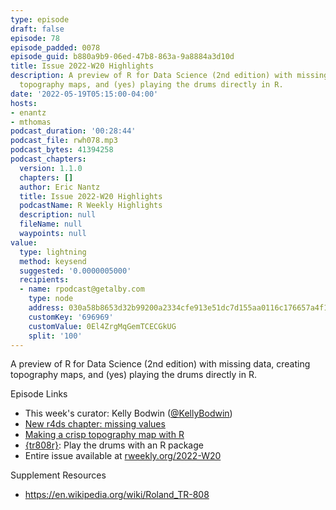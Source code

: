 ```yaml
---
type: episode
draft: false
episode: 78
episode_padded: 0078
episode_guid: b880a9b9-06ed-47b8-863a-9a8884a3d10d
title: Issue 2022-W20 Highlights
description: A preview of R for Data Science (2nd edition) with missing data, creating
  topography maps, and (yes) playing the drums directly in R.
date: '2022-05-19T05:15:00-04:00'
hosts:
- enantz
- mthomas
podcast_duration: '00:28:44'
podcast_file: rwh078.mp3
podcast_bytes: 41394258
podcast_chapters:
  version: 1.1.0
  chapters: []
  author: Eric Nantz
  title: Issue 2022-W20 Highlights
  podcastName: R Weekly Highlights
  description: null
  fileName: null
  waypoints: null
value:
  type: lightning
  method: keysend
  suggested: '0.0000005000'
  recipients:
  - name: rpodcast@getalby.com
    type: node
    address: 030a58b8653d32b99200a2334cfe913e51dc7d155aa0116c176657a4f1722677a3
    customKey: '696969'
    customValue: 0El4ZrgMqGemTCECGkUG
    split: '100'
---
```

A preview of R for Data Science (2nd edition) with missing data, creating topography maps, and (yes) playing the drums directly in R.

Episode Links

-   This week's curator: Kelly Bodwin (<a href="https://twitter.com/KellyBodwin" rel="nofollow">@KellyBodwin</a>)
-   <a href="https://r4ds.hadley.nz/missing-values.html" rel="nofollow">New r4ds chapter: missing values</a>
-   <a href="https://milospopovic.net/crisp-topography-map-with-r/" rel="nofollow">Making a crisp topography map with R</a>
-   <a href="https://github.com/coolbutuseless/tr808r" rel="nofollow">{tr808r}</a>: Play the drums with an R package
-   Entire issue available at <a href="https://rweekly.org/2022-W20.html" rel="nofollow">rweekly.org/2022-W20</a>

Supplement Resources

-   <a href="https://en.wikipedia.org/wiki/Roland_TR-808" rel="nofollow">https://en.wikipedia.org/wiki/Roland_TR-808</a>
